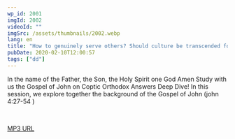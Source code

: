 ```yaml
---
wp_id: 2001
imgId: 2002
videoId: ""
imgSrc: /assets/thumbnails/2002.webp
lang: en
title: "How to genuinely serve others? Should culture be transcended for the sake of serving others? by Fr. Gabriel Wissa"
pubDate: 2020-02-10T12:00:57
tags: ["dd"]
---
```


<!-- page: 6 -->

<p>In the name of the Father, the Son, the Holy Spirit one God Amen Study with us the Gospel of John on Coptic Orthodox Answers Deep Dive! In this session, we explore together the background of the Gospel of John (john 4:27-54 )</p>
<p>&nbsp;</p>
<p><a href="https://drive.google.com/open?id=1A691TslkSYy4Wnj615LrgCHbKMcAN6AZ">MP3 URL</a></p>
